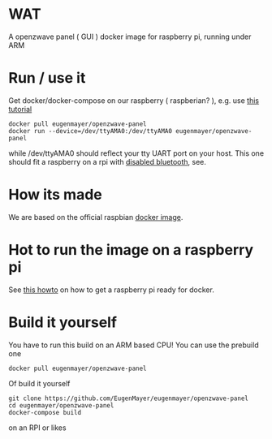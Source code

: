 # WAT
A openzwave panel ( GUI ) docker image for raspberry pi, running under ARM


# Run / use it

Get docker/docker-compose on our raspberry ( raspberian? ), e.g. use [this tutorial](https://github.com/EugenMayer/home-assistant-raspberry-zwave/wiki/1.1-Raspbian-OS-with-Docker#install-the-docker-engine)

```
docker pull eugenmayer/openzwave-panel
docker run --device=/dev/ttyAMA0:/dev/ttyAMA0 eugenmayer/openzwave-panel
```

while /dev/ttyAMA0 should reflect your tty UART port on your host. This one should fit a raspberry on a rpi with [disabled bluetooth](https://github.com/EugenMayer/home-assistant-raspberry-zwave/wiki/RPI3.-Raspberry-PI-3---GPIO-Zwave-controller-**only**:-Disable-Bluetooth), see.

# How its made
We are based on the official raspbian [docker image](resin/rpi-raspbian:jessie).

# Hot to run the image on a raspberry pi
See [this howto](https://github.com/EugenMayer/home-assistant-raspberry-zwave/wiki/1.1-Raspbian-OS-with-Docker) on how to get a raspberry pi ready for docker.

# Build it yourself

You have to run this build on an ARM based CPU!
You can use the prebuild one

```
docker pull eugenmayer/openzwave-panel
```

Of build it yourself

```
git clone https://github.com/EugenMayer/eugenmayer/openzwave-panel
cd eugenmayer/openzwave-panel
docker-compose build
```

on an RPI or likes

